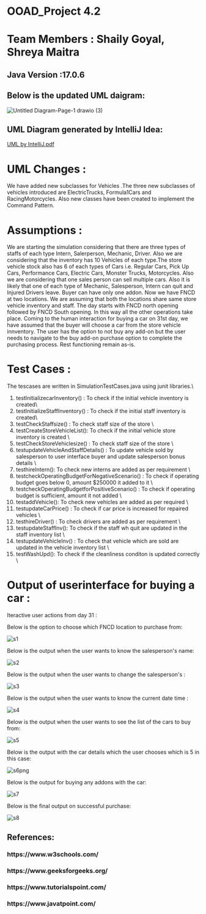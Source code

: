 # OOAD_Project 4.2

# Team Members : Shaily Goyal, Shreya Maitra

<h2>Java Version :17.0.6</h2>

<h2>Below is the updated UML daigram:</h2>

![Untitled Diagram-Page-1 drawio (3)](https://user-images.githubusercontent.com/111729856/225429424-d0b41c90-f2a4-47db-adce-9a1c6b219492.png)

<h2>UML Diagram generated by IntelliJ Idea:</h2>

[UML by IntelliJ.pdf](https://github.com/shaily29-eng/OOAD_Project4/files/10984482/UML.by.IntelliJ.pdf)

# UML Changes :
We have added new subclasses for Vehicles .The three new subclasses of vehicles introduced are ElectricTrucks, Formula1Cars and RacingMotorcycles. Also new classes have been created to implement the Command Pattern.

# Assumptions : 

We are starting the simulation considering that there are three types of staffs of each type Intern, Salerperson, Mechanic, Driver. 
Also we are considering that the inventory has 10 Vehicles of each type.The store vehicle stock also has 6 of each types of Cars i.e. Regular Cars, Pick Up Cars, Performance Cars, Electric Cars, Monster Trucks, Motorcycles. Also we are considering that one sales person can sell multiple cars. Also it is likely that one of each type of Mechanic, Salesperson, Intern can quit and Injured Drivers leave. Buyer can have only one addon. Now we have FNCD at two locations. We are assuming that both the locations share same store vehicle inventory and staff. The day starts with FNCD north opening followed by FNCD South opening. In this way all the other operations take place. Coming to the human interaction for buying a car on 31st day, we have assumed that the buyer will choose a car from the store vehicle innventory. The user has the option to not buy any add-on but the user needs to navigate to the buy add-on purchase option to complete the purchasing process. Rest functioning remain as-is.

# Test Cases :

The tescases are written in SimulationTestCases.java using junit libraries.\
1. testInitializecarInventory() : To check if the initial vehicle inventory is created\
2. testInitializeStaffInventory() : To check if the initial staff inventory is created\
3. testCheckStaffsize() : To check staff size of the store \
4. testCreateStoreVehicleList(): To check if the initial vehicle store inventory is created \
5. testCheckStoreVehiclesize() : To check staff size of the store \
6. testupdateVehicleAndStaffDetails() : To update vehicle sold by salesperson to user interface buyer and update salesperson bonus details \
7. testhireIntern(): To check new interns are added as per requirement \
8. testcheckOperatingBudgetForNegativeScenario() : To check if operating budget goes below 0, amount $250000 it added to it \
9. testcheckOperatingBudgetforPositiveScenario() : To check if operating budget is sufficient, amount it not added \
10. testaddVehicle(): To check new vehicles are added as per required \
11. testupdateCarPrice() : To check if car price is increased for repaired vehicles \
12. testhireDriver() : To check drivers are added as per requirement \
13. testupdateStaffInv(): To check if the staff wh quit are updated in the staff inventory list \
14. testupdateVehicleInv() : To check that vehicle which are sold are updated in the vehicle inventory list \
15. testWashUpd(): To check if the cleanliness conditon is updated correctly \


# Output of userinterface for buying a car :

Iteractive user actions from day 31 :

Below is the option to choose which FNCD location to purchase from:

![s1](https://user-images.githubusercontent.com/111729856/225433882-c387ba93-a7e5-4af6-89fc-c4d1e9a5eac8.png)

Below is the output when the user wants to know the salesperson's name:

![s2](https://user-images.githubusercontent.com/111729856/225433897-f97c1bd5-fa86-4836-b127-b9862e9aa403.png)

Below is the output when the user wants to change the salesperson's :

![s3](https://user-images.githubusercontent.com/111729856/225433916-03a78a1c-a849-469d-9ead-fc5082041440.png)

Below is the output when the user wants to know the current date time :

![s4](https://user-images.githubusercontent.com/111729856/225433934-ac94ea90-f8d3-4e89-a2b0-ba0562604e63.png)

Below is the output when the user wants to see the list of the cars to buy from:

![s5](https://user-images.githubusercontent.com/111729856/225433959-50fa53f7-8a6b-4337-9932-9cab631df3fd.png)

Below is the output with the car details which the user chooses which is 5 in this case:

![s6png](https://user-images.githubusercontent.com/111729856/225433987-67a8fb6d-5f84-4cf5-be23-aba75f628111.png)

Below is the output for buying any addons with the car:

![s7](https://user-images.githubusercontent.com/111729856/225433999-cd3404ad-f0b2-4fe9-851d-f2097792f27b.png)

Below is the final output on successful purchase:

![s8](https://user-images.githubusercontent.com/111729856/225434015-91141410-d654-491a-a7d1-4bd983b99ab3.png)


<h2>References:</h2>

<h3>https://www.w3schools.com/</h3>
<h3>https://www.geeksforgeeks.org/</h3>
<h3>https://www.tutorialspoint.com/</h3>
<h3>https://www.javatpoint.com/ </h3>
